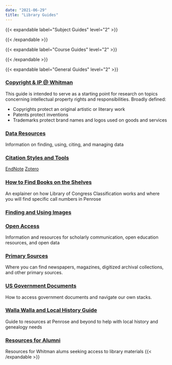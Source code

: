 ```yaml
---
date: "2021-06-29"
title: "Library Guides"
---
```



{{< expandable label="Subject Guides" level="2" >}}
<script>springshare_widget_config_1625005695222 = { path: 'guides' };</script><div id="s-lg-widget-1625005695222"></div><script>!function(d,s,id){var js,fjs=d.getElementsByTagName(s)[0],p=/^http:/.test(d.location)?'http':'https';if(!d.getElementById(id)){js=d.createElement(s);js.id=id;js.src=p+"://lgapi-us.libapps.com/widgets.php?site_id=689&widget_type=1&search_terms=&search_match=2&sort_by=name&list_format=1&drop_text=Select+a+Guide...&output_format=1&load_type=2&enable_description=0&enable_group_search_limit=0&enable_subject_search_limit=0&guide_types%5B0%5D=3&widget_title=Guide+List&widget_height=250&widget_width=100%25&widget_link_color=2954d1&widget_embed_type=1&num_results=0&enable_more_results=1&window_target=2&config_id=1625005695222";fjs.parentNode.insertBefore(js,fjs);}}(document,"script","s-lg-widget-script-1625005695222");</script>
{{< /expandable >}}


{{< expandable label="Course Guides" level="2" >}}
<script>springshare_widget_config_1625005740371 = { path: 'guides' };</script><div id="s-lg-widget-1625005740371"></div><script>!function(d,s,id){var js,fjs=d.getElementsByTagName(s)[0],p=/^http:/.test(d.location)?'http':'https';if(!d.getElementById(id)){js=d.createElement(s);js.id=id;js.src=p+"://lgapi-us.libapps.com/widgets.php?site_id=689&widget_type=1&search_terms=&search_match=2&sort_by=name&list_format=1&drop_text=Select+a+Guide...&output_format=1&load_type=2&enable_description=0&enable_group_search_limit=0&enable_subject_search_limit=0&guide_types%5B0%5D=2&widget_title=Guide+List&widget_height=250&widget_width=100%25&widget_link_color=2954d1&widget_embed_type=1&num_results=0&enable_more_results=1&window_target=2&config_id=1625005740371";fjs.parentNode.insertBefore(js,fjs);}}(document,"script","s-lg-widget-script-1625005740371");</script>
{{< /expandable >}}

{{< expandable label="General Guides" level="2" >}}

### [Copyright & IP @ Whitman](https://libguides.whitman.edu/copyright_ip)
This guide is intended to serve as a starting point for research on topics concerning intellectual property rights and responsibilities.  Broadly defined: 
- Copyrights protect an original artistic or literary work
- Patents protect inventions
- Trademarks protect brand names and logos used on goods and services

### [Data Resources](https://libguides.whitman.edu/dataresources)
Information on finding, using, citing, and managing data

### [Citation Styles and Tools](https://libguides.whitman.edu/citations)

[EndNote](https://libguides.whitman.edu/endnote)
[Zotero](https://libguides.whitman.edu/zotero)

### [How to Find Books on the Shelves](https://libguides.whitman.edu/findbooks)
An explainer on how Library of Congress Classification works and where you will find specific call numbers in Penrose

### [Finding and Using Images](https://libguides.whitman.edu/images)
### [Open Access](https://libguides.whitman.edu/openaccess)
Information and resources for scholarly communication, open education resources, and open data
### [Primary Sources](https://libguides.whitman.edu/primarysources)
Where you can find newspapers, magazines, digitized archival collections, and other primary sources.
### [US Government Documents](https://libguides.whitman.edu/govdocs)
How to access government documents and navigate our own stacks.
### [Walla Walla and Local History Guide](https://libguides.whitman.edu/wallawalla)
Guide to resources at Penrose and beyond to help with local history and genealogy needs
### [Resources for Alumni](https://libguides.whitman.edu/alumni)
Resources for Whitman alums seeking access to library materials
{{< /expandable >}}